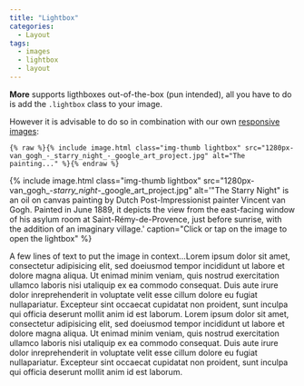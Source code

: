 ```yaml
---
title: "Lightbox"
categories:
  - Layout
tags:
  - images
  - lightbox
  - layout
---
```

**More** supports ligthboxes out-of-the-box (pun intended), all you have to do 
is add the `.lightbox` class to your image. 

<!--more-->

However it is advisable to do so in combination with our own [responsive images](layout-responsive-images):

```
{% raw %}{% include image.html class="img-thumb lightbox" src="1280px-van_gogh_-_starry_night_-_google_art_project.jpg" alt="The painting..." %}{% endraw %}
```

{% include image.html class="img-thumb lightbox" src="1280px-van_gogh_-_starry_night_-_google_art_project.jpg" alt='"The Starry Night" is an oil on canvas painting by Dutch Post-Impressionist painter Vincent van Gogh. Painted in June 1889, it depicts the view from the east-facing window of his asylum room at Saint-Rémy-de-Provence, just before sunrise, with the addition of an imaginary village.' caption="Click or tap on the image to open the lightbox" %}

A few lines of text to put the image in context...Lorem ipsum dolor sit amet, consectetur adipisicing elit, sed doeiusmod tempor incididunt ut labore et dolore magna aliqua. Ut enimad minim veniam, quis nostrud exercitation ullamco laboris nisi utaliquip ex ea commodo consequat. Duis aute irure dolor inreprehenderit in voluptate velit esse cillum dolore eu fugiat nullapariatur. Excepteur sint occaecat cupidatat non proident, sunt inculpa qui officia deserunt mollit anim id est laborum. Lorem ipsum dolor sit amet, consectetur adipisicing elit, sed doeiusmod tempor incididunt ut labore et dolore magna aliqua. Ut enimad minim veniam, quis nostrud exercitation ullamco laboris nisi utaliquip ex ea commodo consequat. Duis aute irure dolor inreprehenderit in voluptate velit esse cillum dolore eu fugiat nullapariatur. Excepteur sint occaecat cupidatat non proident, sunt inculpa qui officia deserunt mollit anim id est laborum.
